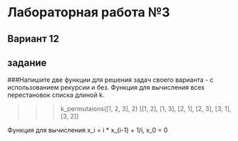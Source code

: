  # Лабораторная работа №3
 ## Вариант 12
 ## задание
 ###Напишите две функции для решения задач своего варианта - с использованием рекурсии и без.
 Функция для вычисления всех перестановок списка длиной k.
>>> k_permutaions([1, 2, 3], 2)
[[1, 2], [1, 3], [2, 1], [2, 3], [3, 1], [3, 2]]

Функция для вычисления 
x_i = i * x_(i-1) + 1/i, x_0 = 0

